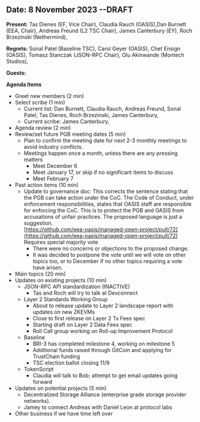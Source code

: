 ## Date: 8 November 2023 --DRAFT

**Present:** Tas Dienes (EF, Vice Chair), Claudia Rauch (OASIS),Dan Burnett (EEA, Chair), Andreas Freund (L2 TSC Chair), James Canterbury (EY), Roch Brzezinski (Nethermind),

**Regrets:** Sonal Patel (Baseline TSC), Carol Geyer (OASIS), Chet Ensign (OASIS), Tomasz Stanczak (JSON-RPC Chair), Olu Akinwande (Montech Studios), 

**Guests:** 

**Agenda Items**

* Greet new members (2 min)
* Select scribe (1 min)
    * Current list: Dan Burnett, Claudia Rauch, Andreas Freund, Sonal Patel, Tas Dienes, Roch Brzezinski, James Canterbury,
    * Current scribe: James Canterbury,
* Agenda review (2 min)
* Review/set future PGB meeting dates (5 min)
    * Plan to confirm the meeting date for next 2-3 monthly meetings to avoid industry conflicts. 
    * Meetings happen once a month, unless there are any pressing matters
        * Meet December 6
        * Meet January 17, or skip if no significant items to discuss
        * Meet February 7
* Past action items (10 min)
    * Update to governance doc: This corrects the sentence stating that the PGB can take action under the CoC. The Code of Conduct, under enforcement responsibilities, states that OASIS staff are responsible for enforcing the CoC. This is to protect the PGB and OASIS from accusations of unfair practices.  The proposed language is just a suggestion. \
[https://github.com/eea-oasis/managed-open-project/pull/72](https://github.com/eea-oasis/managed-open-project/pull/72)  \
Requires special majority vote 
        * There were no concerns or objections to the proposed change.
        * It was decided to postpone the vote until we will vote on other topics too, or to December if no other topics requiring a vote have arisen.
* Main topics (20 min) 
* Updates on existing projects (10 min)
    * JSON-RPC API standardization (INACTIVE)
        * Tas and Roch will try to talk at Devconnect 
    * Layer 2 Standards Working Group 
        * About to release update to Layer 2 landscape report with updates on new ZKEVMs
        * Close to first release on Layer 2 Tx Fees spec
        * Starting draft on Layer 2 Data Fees spec
        * Roll Call group working on Roll-up Improvement Protocol
    * Baseline
        * BRI-3 has completed milestone 4, working on milestone 5
        * Additional funds raised through GitCoin and applying for TrustChain funding
        * TSC election ballot closing 11/9
    * TokenScript 
        * Claudia will talk to Bob; attempt to get email updates going forward
* Updates on potential projects (5 min) 
    * Decentralized Storage Alliance (enterprise grade storage provider networks).
    * Jamey to connect Andreas with Daniel Leon at protocol labs
* Other business if we have time left over
